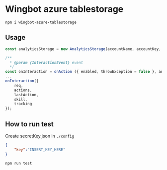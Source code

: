 # Wingbot azure tablestorage

```
npm i wingbot-azure-tablestorage
```

## Usage
```javascript
const analyticsStorage = new AnalyticsStorage(accountName, accountKey, options?);

/**
  * @param {InteractionEvent} event
  */
const onInteraction = onAction ({ enabled, throwException = false }, analyticsStorage);
...
onInteraction({
    req,
    actions,
    lastAction,
    skill,
    tracking
});
```
## How to run test
Create secretKey.json in `./config`

```json
{
    "key":"INSERT_KEY_HERE"
}
```
```
npm run test
```
